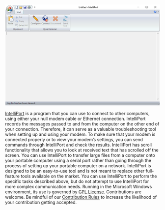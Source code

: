 ![IntelliPort.png](IntelliPort.png)

[IntelliPort](https://www.emvs.site/intelliport/) is a program that you can use to connect to other computers, using either your null modem cable or Ethernet connection. IntelliPort records the messages passed to and from the computer on the other end of your connection. Therefore, it can serve as a valuable troubleshooting tool when setting up and using your modem. To make sure that your modem is connected properly or to view your modem’s settings, you can send commands through IntelliPort and check the results. IntelliPort has scroll functionality that allows you to look at received text that has scrolled off the screen. You can use IntelliPort to transfer large files from a computer onto your portable computer using a serial port rather than going through the process of setting up your portable computer on a network. IntelliPort is designed to be an easy-to-use tool and is not meant to replace other full-feature tools available on the market. You can use IntelliPort to perform the specific tasks described above, but do not attempt to use IntelliPort for more complex communication needs. Running in the Microsoft Windows environment, its use is governed by [GPL License](LICENSE). Contributions are welcome. Be mindful of our [Contribution Rules](CONTRIBUTING.md) to increase the likelihood of your contribution getting accepted.
